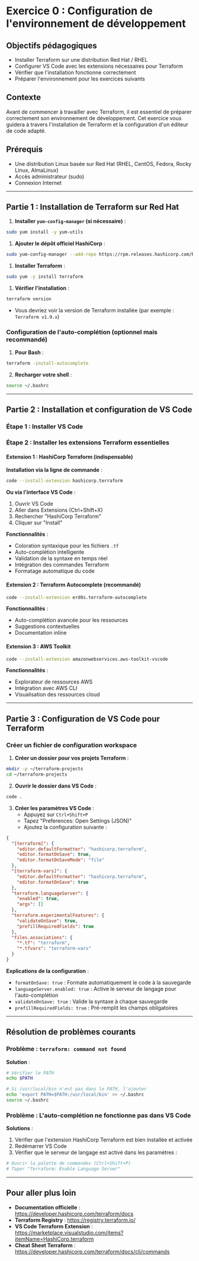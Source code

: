 # Exercice 0 : Configuration de l'environnement de développement

## Objectifs pédagogiques

- Installer Terraform sur une distribution Red Hat / RHEL
- Configurer VS Code avec les extensions nécessaires pour Terraform
- Vérifier que l'installation fonctionne correctement
- Préparer l'environnement pour les exercices suivants

## Contexte

Avant de commencer à travailler avec Terraform, il est essentiel de préparer correctement son environnement de développement. Cet exercice vous guidera à travers l'installation de Terraform et la configuration d'un éditeur de code adapté.

## Prérequis

- Une distribution Linux basée sur Red Hat (RHEL, CentOS, Fedora, Rocky Linux, AlmaLinux)
- Accès administrateur (sudo)
- Connexion Internet

---

## Partie 1 : Installation de Terraform sur Red Hat

1. **Installer `yum-config-manager` (si nécessaire)** :
```bash
sudo yum install -y yum-utils
```

1. **Ajouter le dépôt officiel HashiCorp** :
```bash
sudo yum-config-manager --add-repo https://rpm.releases.hashicorp.com/RHEL/hashicorp.repo
```

1. **Installer Terraform** :
```bash
sudo yum -y install terraform
```

1. **Vérifier l'installation** :
```bash
terraform version
```
   - Vous devriez voir la version de Terraform installée (par exemple : `Terraform v1.9.x`)

### Configuration de l'auto-complétion (optionnel mais recommandé)

1. **Pour Bash** :
```bash
terraform -install-autocomplete
```

2. **Recharger votre shell** :
```bash
source ~/.bashrc
```

---

## Partie 2 : Installation et configuration de VS Code

### Étape 1 : Installer VS Code

### Étape 2 : Installer les extensions Terraform essentielles

#### Extension 1 : HashiCorp Terraform (indispensable)

**Installation via la ligne de commande** :
```bash
code --install-extension hashicorp.terraform
```

**Ou via l'interface VS Code** :
1. Ouvrir VS Code
2. Aller dans Extensions (Ctrl+Shift+X)
3. Rechercher "HashiCorp Terraform"
4. Cliquer sur "Install"

**Fonctionnalités** :
- Coloration syntaxique pour les fichiers `.tf`
- Auto-complétion intelligente
- Validation de la syntaxe en temps réel
- Intégration des commandes Terraform
- Formatage automatique du code

#### Extension 2 : Terraform Autocomplete (recommandé)

```bash
code --install-extension erd0s.terraform-autocomplete
```

**Fonctionnalités** :
- Auto-complétion avancée pour les ressources
- Suggestions contextuelles
- Documentation inline

#### Extension 3 : AWS Toolkit

```bash
code --install-extension amazonwebservices.aws-toolkit-vscode
```

**Fonctionnalités** :
- Explorateur de ressources AWS
- Intégration avec AWS CLI
- Visualisation des ressources cloud

---

## Partie 3 : Configuration de VS Code pour Terraform

### Créer un fichier de configuration workspace

1. **Créer un dossier pour vos projets Terraform** :
```bash
mkdir -p ~/terraform-projects
cd ~/terraform-projects
```

2. **Ouvrir le dossier dans VS Code** :
```bash
code .
```

3. **Créer les paramètres VS Code** :
   - Appuyez sur `Ctrl+Shift+P`
   - Tapez "Preferences: Open Settings (JSON)"
   - Ajoutez la configuration suivante :

```json
{
  "[terraform]": {
    "editor.defaultFormatter": "hashicorp.terraform",
    "editor.formatOnSave": true,
    "editor.formatOnSaveMode": "file"
  },
  "[terraform-vars]": {
    "editor.defaultFormatter": "hashicorp.terraform",
    "editor.formatOnSave": true
  },
  "terraform.languageServer": {
    "enabled": true,
    "args": []
  },
  "terraform.experimentalFeatures": {
    "validateOnSave": true,
    "prefillRequiredFields": true
  },
  "files.associations": {
    "*.tf": "terraform",
    "*.tfvars": "terraform-vars"
  }
}
```

**Explications de la configuration** :
- `formatOnSave: true` : Formate automatiquement le code à la sauvegarde
- `languageServer.enabled: true` : Active le serveur de langage pour l'auto-complétion
- `validateOnSave: true` : Valide la syntaxe à chaque sauvegarde
- `prefillRequiredFields: true` : Pré-remplit les champs obligatoires

---

## Résolution de problèmes courants

### Problème : `terraform: command not found`

**Solution** :
```bash
# Vérifier le PATH
echo $PATH

# Si /usr/local/bin n'est pas dans le PATH, l'ajouter
echo 'export PATH=$PATH:/usr/local/bin' >> ~/.bashrc
source ~/.bashrc
```

### Problème : L'auto-complétion ne fonctionne pas dans VS Code

**Solutions** :
1. Vérifier que l'extension HashiCorp Terraform est bien installée et activée
2. Redémarrer VS Code
3. Vérifier que le serveur de langage est activé dans les paramètres :
```bash
# Ouvrir la palette de commandes (Ctrl+Shift+P)
# Taper "Terraform: Enable Language Server"
```

---

## Pour aller plus loin

- **Documentation officielle** : https://developer.hashicorp.com/terraform/docs
- **Terraform Registry** : https://registry.terraform.io/
- **VS Code Terraform Extension** : https://marketplace.visualstudio.com/items?itemName=HashiCorp.terraform
- **Cheat Sheet Terraform** : https://developer.hashicorp.com/terraform/docs/cli/commands
